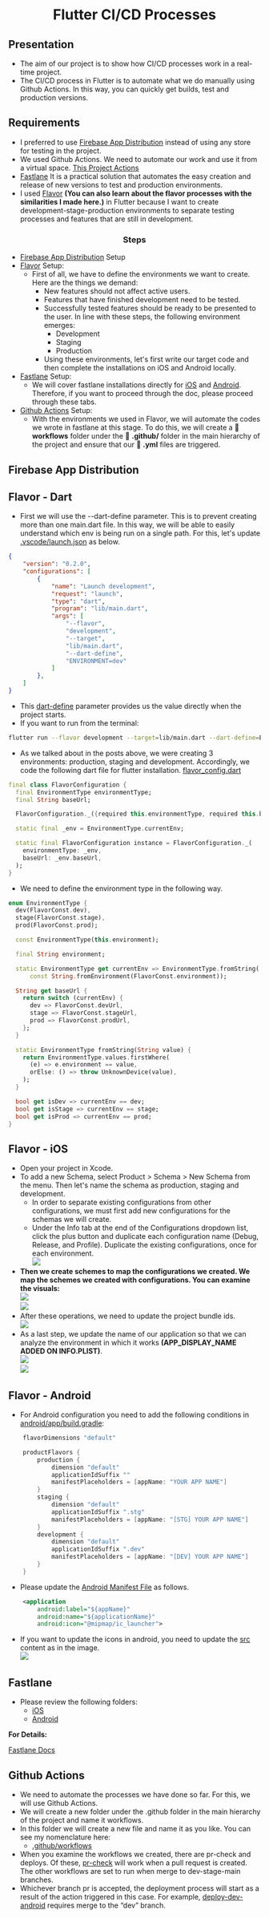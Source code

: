 <div align="center"><h1>Flutter CI/CD Processes</h1></div>

## Presentation
- The aim of our project is to show how CI/CD processes work in a real-time project.
- The CI/CD process in Flutter is to automate what we do manually using Github Actions. In this way, you can quickly get builds, test and production versions.
  
## Requirements
- I preferred to use [Firebase App Distribution](https://firebase.google.com/docs/app-distribution?hl=tr) instead of using any store for testing in the project.
- We used Github Actions. We need to automate our work and use it from a virtual space. [This Project Actions](https://github.com/mucahitsimsek/Flutter-Flavor-Create/actions)
- [Fastlane](https://docs.fastlane.tools/) It is a practical solution that automates the easy creation and release of new versions to test and production environments.
- I used [Flavor](https://saileshdahal.com.np/flavor-setup-flutter) **(You can also learn about the flavor processes with the similarities I made here.)** in Flutter because I want to create development-stage-production environments to separate testing processes and features that are still in development.

<div align="center"><h3>Steps</h3></div>

- [Firebase App Distribution](https://firebase.google.com/docs/app-distribution?hl=tr) Setup
- [Flavor](https://docs.flutter.dev/deployment/flavors) Setup:
  - First of all, we have to define the environments we want to create. Here are the things we demand: 
    - New features should not affect active users.
    - Features that have finished development need to be tested.
    - Successfully tested features should be ready to be presented to the user.
    In line with these steps, the following environment emerges:
        - Development
        - Staging
        - Production
    - Using these environments, let's first write our target code and then complete the installations on iOS and Android locally.
- [Fastlane](https://docs.flutter.dev/deployment/cd#fastlane)  Setup:
    - We will cover fastlane installations directly for [iOS](https://docs.fastlane.tools/getting-started/ios/setup/) and [Android](https://docs.fastlane.tools/getting-started/android/setup/). Therefore, if you want to proceed through the doc, please proceed through these tabs.
- [Github Actions](https://docs.github.com/en/actions/writing-workflows/quickstart) Setup: 
    - With the environments we used in Flavor, we will automate the codes we wrote in fastlane at this stage. To do this, we will create a 📂 **workflows** folder under the 📂 **.github/** folder in the main hierarchy of the project and ensure that our 📄 **.yml** files are triggered.

## Firebase App Distribution


## Flavor - Dart
- First we will use the --dart-define parameter. This is to prevent creating more than one main.dart file. In this way, we will be able to easily understand which env is being run on a single path. For this, let's update [.vscode/launch.json](/.vscode/launch.json) as below.
```json
{
    "version": "0.2.0",
    "configurations": [
        {
            "name": "Launch development",
            "request": "launch",
            "type": "dart",
            "program": "lib/main.dart",
            "args": [
                "--flavor",
                "development",
                "--target",
                "lib/main.dart",
                "--dart-define",
                "ENVIRONMENT=dev"
            ]
        },
    ]
}

```
- This [dart-define](https://dartcode.org/docs/using-dart-define-in-flutter/) parameter provides us the value directly when the project starts. 
- If you want to run from the terminal:
```bash
flutter run --flavor development --target=lib/main.dart --dart-define=ENVIRONMENT=dev
```
- As we talked about in the posts above, we were creating 3 environments: production, staging and development.
Accordingly, we code the following dart file for flutter installation.
[flavor_config.dart](/lib/base/config/flavor_config.dart)
```dart
final class FlavorConfiguration {
  final EnvironmentType environmentType;
  final String baseUrl;

  FlavorConfiguration._({required this.environmentType, required this.baseUrl});

  static final _env = EnvironmentType.currentEnv;

  static final FlavorConfiguration instance = FlavorConfiguration._(
    environmentType: _env,
    baseUrl: _env.baseUrl,
  );
}
```
- We need to define the environment type in the following way.
```dart
enum EnvironmentType {
  dev(FlavorConst.dev),
  stage(FlavorConst.stage),
  prod(FlavorConst.prod);

  const EnvironmentType(this.environment);

  final String environment;

  static EnvironmentType get currentEnv => EnvironmentType.fromString(
      const String.fromEnvironment(FlavorConst.environment));

  String get baseUrl {
    return switch (currentEnv) {
      dev => FlavorConst.devUrl,
      stage => FlavorConst.stageUrl,
      prod => FlavorConst.prodUrl,
    };
  }

  static EnvironmentType fromString(String value) {
    return EnvironmentType.values.firstWhere(
      (e) => e.environment == value,
      orElse: () => throw UnknownDevice(value),
    );
  }

  bool get isDev => currentEnv == dev;
  bool get isStage => currentEnv == stage;
  bool get isProd => currentEnv == prod;
}
```

## Flavor - iOS
- Open your project in Xcode.
- To add a new Schema, select Product > Schema > New Schema from the menu. Then let's name the schema as production, staging and development.
    - In order to separate existing configurations from other configurations, we must first add new configurations for the schemas we will create.
    - Under the Info tab at the end of the Configurations dropdown list, click the plus button and duplicate each configuration name (Debug, Release, and Profile). Duplicate the existing configurations, once for each environment.
<br/><img src="/images/ios/ios-runner-config.png"/>
- **Then we create schemes to map the configurations we created. We map the schemes we created with configurations. You can examine the visuals:**
<br/><img src="/images/ios/ios-schemes.png"/>
<br/><img src="/images/ios/ios-scheme.png"/>
- After these operations, we need to update the project bundle ids. 
<br/><img src="/images/ios/ios-bundle-id.png"/>
- As a last step, we update the name of our application so that we can analyze the environment in which it works **(APP_DISPLAY_NAME ADDED ON INFO.PLIST)**.
<br/><img src="/images/ios/ios-display-name.png"/>
<br/><img src="/images/ios/ios-display-name-2.png"/>

## Flavor - Android
- For Android configuration you need to add the following conditions in [android/app/build.gradle](/android/app/build.gradle#L78-L96):
```gradle
    flavorDimensions "default"

    productFlavors { 
        production {
            dimension "default"
            applicationIdSuffix ""
            manifestPlaceholders = [appName: "YOUR APP NAME"]
        }
        staging {
            dimension "default"
            applicationIdSuffix ".stg"
            manifestPlaceholders = [appName: "[STG] YOUR APP NAME"]
        }
        development {
            dimension "default"
            applicationIdSuffix ".dev"
            manifestPlaceholders = [appName: "[DEV] YOUR APP NAME"]
        }
    }
```
- Please update the [Android Manifest File](/android/app/src/main/AndroidManifest.xml) as follows.
```xml
    <application
        android:label="${appName}"
        android:name="${applicationName}"
        android:icon="@mipmap/ic_launcher">
```
- If you want to update the icons in android, you need to update the [src](/android/app/src/) content as in the image.
<br/><img src="/images/android/app-src.png"/>

## Fastlane
- Please review the following folders:
    - [iOS](/ios/fastlane)
    - [Android](/android/fastlane)

**For Details:**
<br/>

[Fastlane Docs](https://docs.fastlane.tools/)

## Github Actions
- We need to automate the processes we have done so far. For this, we will use Github Actions.
- We will create a new folder under the .github folder in the main hierarchy of the project and name it workflows.
- In this folder we will create a new file and name it as you like. You can see my nomenclature here:
    - [.github/workflows](/.github/workflows)
- When you examine the workflows we created, there are pr-check and deploys. Of these, [pr-check](/.github/workflows/pr-check.yml) will work when a pull request is created. The other workflows are set to run when merge to dev-stage-main branches. 
- Whichever branch pr is accepted, the deployment process will start as a result of the action triggered in this case. For example, [deploy-dev-android](/.github/workflows/deploy-dev-android.yml) requires merge to the “dev” branch.
